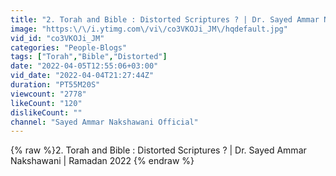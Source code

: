 ```yaml
---
title: "2. Torah and Bible : Distorted Scriptures ? | Dr. Sayed Ammar Nakshawani | Ramadan 2022"
image: "https:\/\/i.ytimg.com\/vi\/co3VKOJi_JM\/hqdefault.jpg"
vid_id: "co3VKOJi_JM"
categories: "People-Blogs"
tags: ["Torah","Bible","Distorted"]
date: "2022-04-05T12:55:06+03:00"
vid_date: "2022-04-04T21:27:44Z"
duration: "PT55M20S"
viewcount: "2778"
likeCount: "120"
dislikeCount: ""
channel: "Sayed Ammar Nakshawani Official"
---
```

{% raw %}2. Torah and Bible : Distorted Scriptures ? | Dr. Sayed Ammar Nakshawani | Ramadan 2022 {% endraw %}
